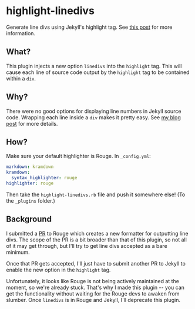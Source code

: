 # highlight-linedivs

Generate line divs using Jekyll's highlight tag. See [this post](https://www.bytedude.com/jekyll-syntax-highlighting-and-line-numbers/) for more information.

## What?

This plugin injects a new option `linedivs` into the `highlight` tag. This will cause each line of source code output by the `highlight` tag to be contained within a `div`.

## Why?

There were no good options for displaying line numbers in Jekyll source code. Wrapping each line inside a `div` makes it pretty easy. See [my blog post](https://www.bytedude.com/jekyll-syntax-highlighting-and-line-numbers/) for more details.

## How?

Make sure your default highlighter is Rouge. In `_config.yml`:

```yml
markdown: kramdown
kramdown:
  syntax_highlighter: rouge
highlighter: rouge
```

Then take the `highlight-linedivs.rb` file and push it somewhere else! (To the `_plugins` folder.)

## Background

I submitted a [PR](https://github.com/jneen/rouge/pull/897) to Rouge which creates a new formatter for outputting line divs. The scope of the PR is a bit broader than that of this plugin, so not all of it may get through, but I'll try to get line divs accepted as a bare minimum.

Once that PR gets accepted, I'll just have to submit another PR to Jekyll to enable the new option in the `highlight` tag.

Unfortunately, it looks like Rouge is not being actively maintained at the moment, so we're already stuck. That's why I made this plugin -- you can get the functionality without waiting for the Rouge devs to awaken from slumber. Once `linedivs` is in Rouge and Jekyll, I'll deprecate this plugin.
